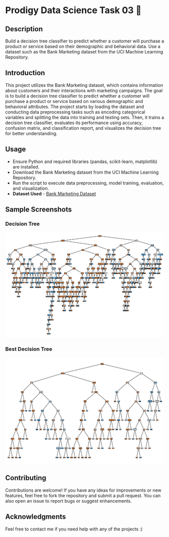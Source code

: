 # Prodigy Data Science Task 03 📝


## Description

Build a decision tree classifier to predict whether a customer will purchase a product or service based on their demographic and behavioral data. Use a dataset such as the Bank Marketing dataset from the UCI Machine Learning Repository.


## Introduction

This project utilizes the Bank Marketing dataset, which contains information about customers and their interactions with marketing campaigns. The goal is to build a decision tree classifier to predict whether a customer will purchase a product or service based on various demographic and behavioral attributes. The project starts by loading the dataset and conducting data preprocessing tasks such as encoding categorical variables and splitting the data into training and testing sets. Then, it trains a decision tree classifier, evaluates its performance using accuracy, confusion matrix, and classification report, and visualizes the decision tree for better understanding.


## Usage

- Ensure Python and required libraries (pandas, scikit-learn, matplotlib) are installed.
- Download the Bank Marketing dataset from the UCI Machine Learning Repository.
- Run the script to execute data preprocessing, model training, evaluation, and visualization.
- **Dataset Used** - [Bank Marketing Dataset](https://archive.ics.uci.edu/dataset/222/bank+marketing)


## Sample Screenshots

### Decision Tree

![DT](https://github.com/kunal9960/PRODIGY_DS_03/blob/master/Decision%20Tree.png)

### Best Decision Tree

![DT2](https://github.com/kunal9960/PRODIGY_DS_03/blob/master/Best%20Decision%20Tree.png)


## Contributing

Contributions are welcome! If you have any ideas for improvements or new features, feel free to fork the repository and submit a pull request. You can also open an issue to report bugs or suggest enhancements.


## Acknowledgments

Feel free to contact me if you need help with any of the projects :)
